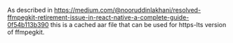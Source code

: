 As described in https://medium.com/@nooruddinlakhani/resolved-ffmpegkit-retirement-issue-in-react-native-a-complete-guide-0f54b113b390
this is a cached aar file that can be used for https-lts version of ffmpegkit.
